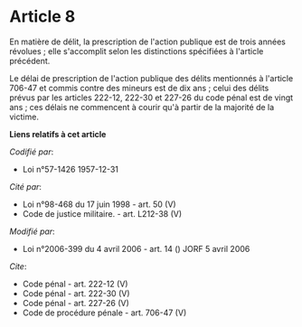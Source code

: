 # Article 8

En matière de délit, la prescription de l'action publique est de trois années révolues ; elle s'accomplit selon les
distinctions spécifiées à l'article précédent. 

Le délai de prescription de l'action publique des délits mentionnés à l'article 706-47 et commis contre des mineurs est de
dix ans ; celui des délits prévus par les articles 222-12, 
222-30 et 227-26 du code pénal est de vingt ans ; ces délais ne commencent à courir qu'à partir de la majorité de la victime.

**Liens relatifs à cet article**

_Codifié par_:

  - Loi n°57-1426 1957-12-31

_Cité par_:

  - Loi n°98-468 du 17 juin 1998 - art. 50 (V)
  - Code de justice militaire. - art. L212-38 (V)

_Modifié par_:

  - Loi n°2006-399 du 4 avril 2006 - art. 14 () JORF 5 avril 2006

_Cite_:

  - Code pénal - art. 222-12 (V)
  - Code pénal - art. 222-30 (V)
  - Code pénal - art. 227-26 (V)
  - Code de procédure pénale - art. 706-47 (V)
